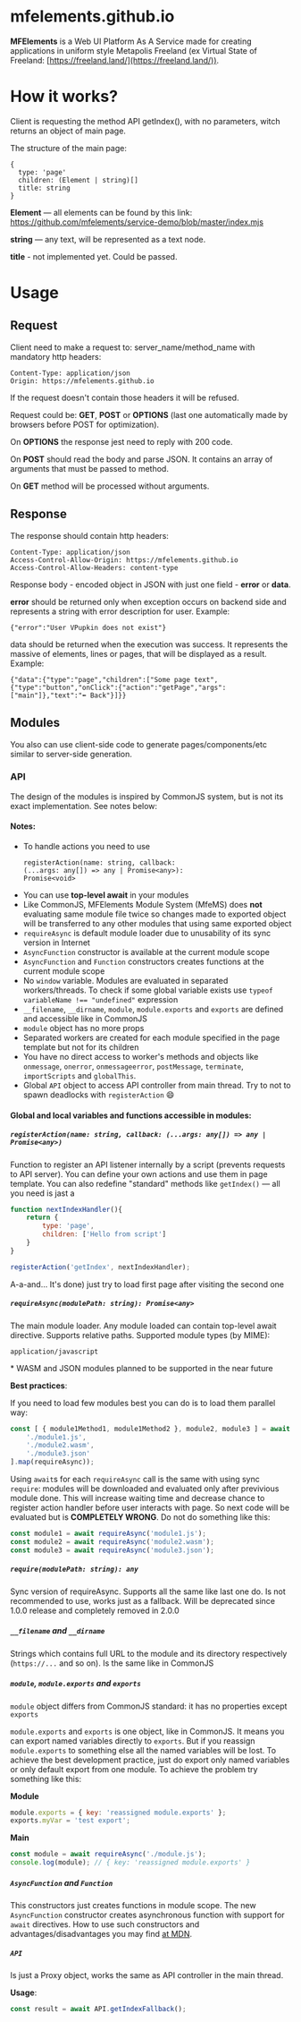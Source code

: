 # mfelements.github.io

**MFElements** is a Web UI Platform As A Service made for creating applications in uniform style Metapolis Freeland (ex Virtual State of Freeland: [https://freeland.land/](https://freeland.land/)).

# How it works?

Client is requesting the method API getIndex(), with no parameters, witch returns an object of main page.

The structure of the main page:
```
{
  type: 'page'
  children: (Element | string)[]
  title: string
}
```

**Element** — all elements can be found by this link: https://github.com/mfelements/service-demo/blob/master/index.mjs

**string** — any text, will be represented as a text node.

**title** - not implemented yet. Could be passed.

# Usage

## Request

Client need to make a request to: server_name/method_name with mandatory http headers:
```
Content-Type: application/json
Origin: https://mfelements.github.io
```

If the request doesn't contain those headers it will be refused.

Request could be: **GET**, **POST** or **OPTIONS** (last one automatically made by browsers before POST for optimization).

On **OPTIONS** the response jest need to reply with 200 code.

On **POST** should read the body and parse JSON. It contains an array of arguments that must be passed to method.

On **GET** method will be processed without arguments.

## Response

The response should contain http headers:
```
Content-Type: application/json
Access-Control-Allow-Origin: https://mfelements.github.io
Access-Control-Allow-Headers: content-type
```

Response body - encoded object in JSON with just one field - **error** or **data**.

**error** should be returned only when exception occurs on backend side and represents a string with error description for user. Example:

`{"error":"User VPupkin does not exist"}`

data should be returned when the execution was success. It represents the massive of elements, lines or pages, that will be displayed as a result. Example:

`{"data":{"type":"page","children":["Some page text",{"type":"button","onClick":{"action":"getPage","args":["main"]},"text":"⬅️ Back"}]}}`

## Modules

You also can use client-side code to generate pages/components/etc similar to server-side generation.

### API

The design of the modules is inspired by CommonJS system, but is not its exact implementation. See notes below:

#### Notes:

* To handle actions you need to use <pre><code lang="typescript">registerAction(name: string, callback: (...args: any[]) => any | Promise&lt;any>): Promise&lt;void></code></pre>
* You can use **top-level await** in your modules
* Like CommonJS, MFElements Module System (MfeMS) does **not** evaluating same module file twice so changes made to exported object will be transferred to any other modules that using same exported object
* `requireAsync` is default module loader due to unusability of its sync version in Internet
* `AsyncFunction` constructor is available at the current module scope
* `AsyncFunction` and `Function` constructors creates functions at the current module scope
* No `window` variable. Modules are evaluated in separated workers/threads. To check if some global variable exists use <code lang="javascript">typeof variableName !== "undefined"</code> expression
* `__filename`, `__dirname`, `module`, `module.exports` and `exports` are defined and accessible like in CommonJS
* `module` object has no more props
* Separated workers are created for each module specified in the page template but not for its children
* You have no direct access to worker's methods and objects like
        `onmessage`,
        `onerror`,
        `onmessageerror`,
        `postMessage`,
        `terminate`,
        `importScripts` and
        `globalThis`.
* Global `API` object to access API controller from main thread. Try to not to spawn deadlocks with `registerAction` 😄

#### Global and local variables and functions accessible in modules:

##### `registerAction(name: string, callback: (...args: any[]) => any | Promise<any>)`

Function to register an API listener internally by a script (prevents requests to API server). You can define your own actions and use them in page template. You can also redefine "standard" methods like `getIndex()` — all you need is jast a

```javascript
function nextIndexHandler(){
    return {
        type: 'page',
        children: ['Hello from script']
    }
}

registerAction('getIndex', nextIndexHandler);
```

A-a-and... It's done) just try to load first page after visiting the second one

##### `requireAsync(modulePath: string): Promise<any>`

The main module loader.
Any module loaded can contain top-level await directive.
Supports relative paths.
Supported module types (by MIME):

```
application/javascript
```

\* WASM and JSON modules planned to be supported in the near future

**Best practices**:

If you need to load few modules best you can do is to load them parallel way:

```javascript
const [ { module1Method1, module1Method2 }, module2, module3 ] = await Promise.all([
    './module1.js',
    './module2.wasm',
    './module3.json'
].map(requireAsync));
```

Using `await`s for each `requireAsync` call is the same with using sync `require`: modules will be downloaded and evaluated only after previvious module done. This will increase waiting time and decrease chance to register action handler before user interacts with page. So next code will be evaluated but is **COMPLETELY WRONG**. Do not do something like this:

```javascript
const module1 = await requireAsync('module1.js');
const module2 = await requireAsync('module2.wasm');
const module3 = await requireAsync('module3.json');
```

##### `require(modulePath: string): any`

Sync version of requireAsync. Supports all the same like last one do. Is not recommended to use, works just as a fallback. Will be deprecated since 1.0.0 release and completely removed in 2.0.0

##### `__filename` and `__dirname`

Strings which contains full URL to the module and its directory respectively (`https://...` and so on). Is the same like in CommonJS

##### `module`, `module.exports` and `exports`

`module` object differs from CommonJS standard: it has no properties except `exports`

`module.exports` and `exports` is one object, like in CommonJS. It means you can export named variables directly to `exports`. But if you reassign `module.exports` to something else all the named variables will be lost. To achieve the best development practice, just do export only named variables or only default export from one module. To achieve the problem try something like this:

**Module**

```javascript
module.exports = { key: 'reassigned module.exports' };
exports.myVar = 'test export';
```

**Main**

```javascript
const module = await requireAsync('./module.js');
console.log(module); // { key: 'reassigned module.exports' }
```

##### `AsyncFunction` and `Function`

This constructors just creates functions in module scope. The new `AsyncFunction` constructor creates asynchronous function with support for `await` directives. How to use such constructors and advantages/disadvantages you may find [at MDN](https://developer.mozilla.org/en-US/docs/Web/JavaScript/Reference/Global_Objects/Function/Function).

##### `API`

Is just a Proxy object, works the same as API controller in the main thread.

**Usage**:
```javascript
const result = await API.getIndexFallback();
```
